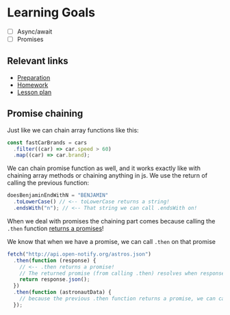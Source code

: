 # Learning Goals

- [ ] Async/await
- [ ] Promises

## Relevant links

- [Preparation](preparation.md)
- [Homework](../../homework-projects/README.md)
- [Lesson plan](lesson-plan.md)

## Promise chaining

Just like we can chain array functions like this:

```js
const fastCarBrands = cars
  .filter((car) => car.speed > 60)
  .map((car) => car.brand);
```

We can chain promise function as well, and it works exactly like with chaining array methods or chaining anything in js. We use the return of calling the previous function:

```js
doesBenjaminEndWithN = "BENJAMIN"
  .toLowerCase() // <-- toLowerCase returns a string!
  .endsWith("n"); // <-- That string we can call .endsWith on!
```

When we deal with promises the chaining part comes because calling the `.then` function [returns a promises](https://developer.mozilla.org/en-US/docs/Web/JavaScript/Reference/Global_Objects/Promise/then)!

We know that when we have a promise, we can call `.then` on that promise

```js
fetch("http://api.open-notify.org/astros.json")
  .then(function (response) {
    // <-- .then returns a promise!
    // The returned promise (from calling .then) resolves when response.json() resolves!
    return response.json();
  })
  .then(function (astronautData) {
    // because the previous .then function returns a promise, we can call .then on that!
  });
```
